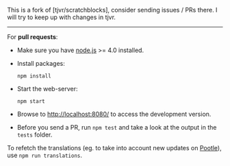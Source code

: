 This is a fork of [tjvr/scratchblocks], consider sending issues / PRs there. I will try to keep up with changes in tjvr.

---

For **pull requests**:

* Make sure you have [node.js](https://nodejs.org/) >= 4.0 installed.

* Install packages:

  ```
  npm install
  ```

* Start the web-server:

  ```
  npm start
  ```

* Browse to <http://localhost:8080/> to access the development version.

* Before you send a PR, run `npm test` and take a look at the output in the `tests` folder.

To refetch the translations (eg. to take into account new updates on [Pootle](translate.scratch.mit.edu/)), use `npm run translations`.
